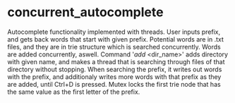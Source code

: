# concurrent_autocomplete
Autocomplete functionality implemented with threads. User inputs prefix, and gets back words that start with given prefix.
Potential words are in .txt files, and they are in trie structure which is searched concurrently. Words are added concurrently, aswell.
Command '_add_ <dir_name>' adds directory with given name, and makes a thread that is searching through files of that directory without stopping.
When searching the prefix, it writes out words with the prefix, and additionaly writes more words with that prefix as they are added,
until Ctrl+D is pressed.
Mutex locks the first trie node that has the same value as the first letter of the prefix.
